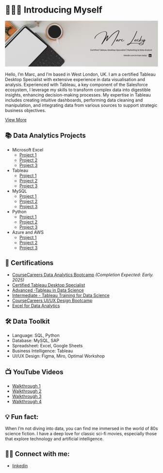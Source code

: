 <h1>🙋🏾‍♂️ Introducing Myself</h1>

![My banner2](https://github.com/Marc-Lecky/Images/blob/1c37212abe5feac2a2cd218dd4b7a07e8f0fd9f2/My%20banner2.png)

<P>Hello, I’m Marc, and I’m based in West London, UK. I am a certified Tableau Desktop Specialist with extensive experience in data visualisation and analysis. Experienced with Tableau, a key component of the Salesforce ecosystem, I leverage my skills to transform complex data into digestible insights, enhancing decision-making processes. My expertise in Tableau includes creating intuitive dashboards, performing data cleaning and manipulation, and integrating data from various sources to support strategic business objectives.</P>

[View More](https://www.marclecky.com/about-me/)



<h2>📚 Data Analytics Projects</h2>

- Microsoft Excel
  -  [Project 1](https://www.linkedin.com/in/marc-lecky/)
  -  [Project 2](https://www.linkedin.com/in/marc-lecky/)
  -  [Project 3](https://www.linkedin.com/in/marc-lecky/)
- Tableau
  - [Project 1](https://www.linkedin.com/in/marc-lecky/)
  - [Project 2](https://www.linkedin.com/in/marc-lecky/)
  - [Project 3](https://www.linkedin.com/in/marc-lecky/)
- MySQL 
  -  [Project 1](https://www.linkedin.com/in/marc-lecky/)
  -  [Project 2](https://www.linkedin.com/in/marc-lecky/)
  -  [Project 3](https://www.linkedin.com/in/marc-lecky/)
- Python 
  -  [Project 1](https://www.linkedin.com/in/marc-lecky/)
  -  [Project 2](https://www.linkedin.com/in/marc-lecky/)
  -  [Project 3](https://www.linkedin.com/in/marc-lecky/)
- Azure and AWS 
  -  [Project 1](https://www.linkedin.com/in/marc-lecky/)
  -  [Project 2](https://www.linkedin.com/in/marc-lecky/)
  -  [Project 3](https://www.linkedin.com/in/marc-lecky/)

<h2>📄 Certifications</h2>

- [CourseCareers Data Analytics Bootcamp](https://coursecareers.com/explore/data-analytics) *(Completion Expected: Early. 2025)*
- [Certified Tableau Desktop Specialist](https://www.credly.com/badges/966edc72-59ed-4090-b711-ec2fb4942669/linked_in_profile)
- [Advanced -Tableau in Data Science](https://www.udemy.com/certificate/UC-de6bd4ba-fca6-4767-8e19-023259968d9b/)
- [Intermediate - Tableau Training for Data Science](https://www.udemy.com/certificate/UC-2e7d133a-f78b-41c2-92e2-29ade0fef900/)
- [CourseCareers UI/UX Design Bootcamp](https://www.linkedin.com/in/marc-lecky/overlay/1706378869334/single-media-viewer/?profileId=ACoAABxVNqoBK0w_WWW-lD8DlKvBOErxXmIETvs)
- [Excel for Data Analytics](https://www.linkedin.com/in/marc-lecky/details/education/1714133443577/single-media-viewer/?profileId=ACoAABxVNqoBK0w_WWW-lD8DlKvBOErxXmIETvs)

<h2>🛠️ Data Toolkit</h2>

- Language: SQL, Python
- Database: MySQL, SAP
- Spreadsheet: Excel, Google Sheets
- Business Intelligence: Tableau
- UI/UX Design: Figma, Miro, Optimal Workshop

<h2>📺 YouTube Videos</h2>

- [Walkthrough 1](https://youtube.com)
- [Walkthrough 2](https://youtube.com)
- [Walkthrough 3](https://youtube.com)
- [Walkthrough 4](https://youtube.com)
  
<h2>💡 Fun fact:</h2>

When I’m not diving into data, you can find me immersed in the world of 80s science fiction. I have a deep love for classic sci-fi movies, especially those that explore technology and artificial intelligence.


<h2>🤳🏿 Connect with me:</h2>

- [linkedin](https://www.linkedin.com/in/marc-lecky/) 
